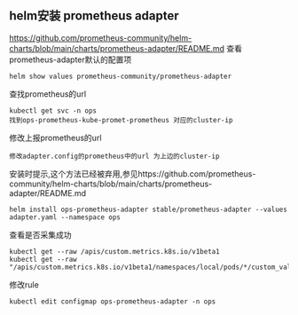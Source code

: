 ## helm安装 prometheus adapter
https://github.com/prometheus-community/helm-charts/blob/main/charts/prometheus-adapter/README.md
查看prometheus-adapter默认的配置项
```
helm show values prometheus-community/prometheus-adapter
```

查找prometheus的url
```
kubectl get svc -n ops
找到ops-prometheus-kube-promet-prometheus 对应的cluster-ip

```

修改上报prometheus的url
```
修改adapter.config的prometheus中的url 为上边的cluster-ip
```

安装时提示,这个方法已经被弃用,参见https://github.com/prometheus-community/helm-charts/blob/main/charts/prometheus-adapter/README.md
```
helm install ops-prometheus-adapter stable/prometheus-adapter --values adapter.yaml --namespace ops
```

查看是否采集成功
```
kubectl get --raw /apis/custom.metrics.k8s.io/v1beta1
kubectl get --raw "/apis/custom.metrics.k8s.io/v1beta1/namespaces/local/pods/*/custom_value"
```

修改rule
```
kubectl edit configmap ops-prometheus-adapter -n ops
```

